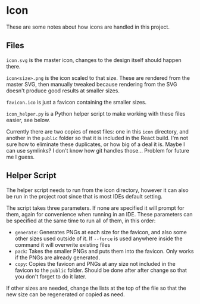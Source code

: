 # Icon

These are some notes about how icons are handled in this project.

## Files
`icon.svg` is the master icon, changes to the design itself should happen there.

`icon<size>.png` is the icon scaled to that size.
These are rendered from the master SVG, then manually tweaked because rendering from the SVG doesn't produce good results at smaller sizes.

`favicon.ico` is just a favicon containing the smaller sizes.

`icon_helper.py` is a Python helper script to make working with these files easier, see below.

Currently there are two copies of most files: one in this `icon` directory, and another in the `public` folder so that it is included in the React build.
I'm not sure how to eliminate these duplicates, or how big of a deal it is.
Maybe I can use symlinks? I don't know how git handles those... Problem for future me I guess.

## Helper Script

The helper script needs to run from the icon directory, however it can also be run in the project root since that is most IDEs default setting.

The script takes three parameters. If none are specified it will prompt for them, again for convenience when running in an IDE.
These parameters can be specified at the same time to run all of them, in this order:
* `generate`: Generates PNGs at each size for the favicon, and also some other sizes used outside of it.
If `--force` is used anywhere inside the command it will overwrite existing files
* `pack`: Takes the smaller PNGs and puts them into the favicon. Only works if the PNGs are already generated.
* `copy`: Copies the favicon and PNGs at any size not included in the favicon to the `public` folder. Should be done after after change so that you don't forget to do it later.

If other sizes are needed, change the lists at the top of the file so that the new size can be regenerated or copied as need.